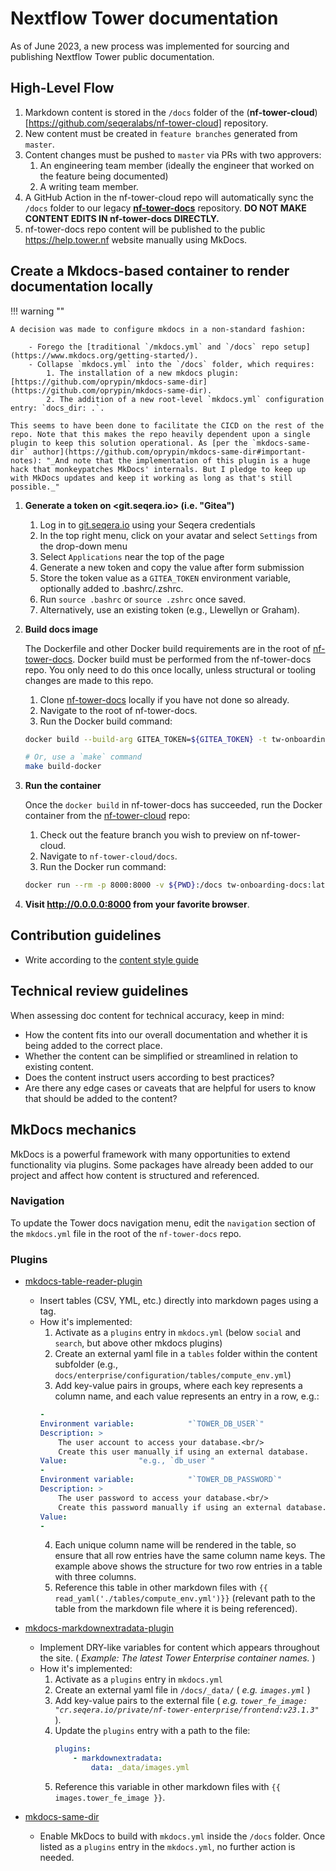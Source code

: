 # Nextflow Tower documentation

As of June 2023, a new process was implemented for sourcing and publishing Nextflow Tower public documentation.

## High-Level Flow

1. Markdown content is stored in the `/docs` folder of the (**nf-tower-cloud**)[https://github.com/seqeralabs/nf-tower-cloud] repository.
2. New content must be created in `feature branches` generated from `master`.
3. Content changes must be pushed to `master` via PRs with two approvers:
    1. An engineering team member (ideally the engineer that worked on the feature being documented)
    2. A writing team member.
4. A GitHub Action in the nf-tower-cloud repo will automatically sync the `/docs` folder to our legacy [**nf-tower-docs**](https://github.com/seqeralabs/nf-tower-docs) repository. **DO NOT MAKE CONTENT EDITS IN nf-tower-docs DIRECTLY.**
5. nf-tower-docs repo content will be published to the public <https://help.tower.nf> website manually using MkDocs.


## Create a Mkdocs-based container to render documentation locally

!!! warning ""

    A decision was made to configure mkdocs in a non-standard fashion:
    
        - Forego the [traditional `/mkdocs.yml` and `/docs` repo setup](https://www.mkdocs.org/getting-started/).
        - Collapse `mkdocs.yml` into the `/docs` folder, which requires:
            1. The installation of a new mkdocs plugin: [https://github.com/oprypin/mkdocs-same-dir](https://github.com/oprypin/mkdocs-same-dir).
            2. The addition of a new root-level `mkdocs.yml` configuration entry: `docs_dir: .`. 

    This seems to have been done to facilitate the CICD on the rest of the repo. Note that this makes the repo heavily dependent upon a single plugin to keep this solution operational. As [per the `mkdocs-same-dir` author](https://github.com/oprypin/mkdocs-same-dir#important-notes): "_And note that the implementation of this plugin is a huge hack that monkeypatches MkDocs' internals. But I pledge to keep up with MkDocs updates and keep it working as long as that's still possible._"


1. **Generate a token on <git.seqera.io> (i.e. "Gitea")**

    1. Log in to [git.seqera.io](https://git.seqera.io) using your Seqera credentials
    2. In the top right menu, click on your avatar and select `Settings` from the drop-down menu
    3. Select `Applications` near the top of the page
    4. Generate a new token and copy the value after form submission
    5. Store the token value as a `GITEA_TOKEN` environment variable, optionally added to .bashrc/.zshrc. 
    6. Run `source .bashrc` or `source .zshrc` once saved.
    7. Alternatively, use an existing token (e.g., Llewellyn or Graham).

2. **Build docs image**

    The Dockerfile and other Docker build requirements are in the root of [nf-tower-docs](https://github.com/seqeralabs/nf-tower-docs). Docker build must be performed from the nf-tower-docs repo. You only need to do this once locally, unless structural or tooling changes are made to this repo.

    1. Clone [nf-tower-docs](https://github.com/seqeralabs/nf-tower-docs) locally if you have not done so already.
    2. Navigate to the root of nf-tower-docs. 
    3. Run the Docker build command:

    ```bash
    docker build --build-arg GITEA_TOKEN=${GITEA_TOKEN} -t tw-onboarding-docs .  # including the . at the end

    # Or, use a `make` command
    make build-docker
    ```

3. **Run the container**

    Once the `docker build` in nf-tower-docs has succeeded, run the Docker container from the [nf-tower-cloud](https://github.com/seqeralabs/nf-tower-cloud) repo:

    1. Check out the feature branch you wish to preview on nf-tower-cloud.
    2. Navigate to `nf-tower-cloud/docs`.
    3. Run the Docker run command:

    ```bash
    docker run --rm -p 8000:8000 -v ${PWD}:/docs tw-onboarding-docs:latest serve --dev-addr=0.0.0.0:8000
    ```

4. **Visit <http://0.0.0.0:8000> from your favorite browser**.


## Contribution guidelines

- Write according to the [content style guide](https://docs.google.com/document/d/1j8cQAtwJLW891TDBSDMYTy3Jcr4gRVxtqwcWzPCjTY4/edit?usp=sharing)


## Technical review guidelines

When assessing doc content for technical accuracy, keep in mind:

- How the content fits into our overall documentation and whether it is being added to the correct place.
- Whether the content can be simplified or streamlined in relation to existing content.
- Does the content instruct users according to best practices?
- Are there any edge cases or caveats that are helpful for users to know that should be added to the content?


## MkDocs mechanics

MkDocs is a powerful framework with many opportunities to extend functionality via plugins. Some packages have already been added to our project and affect how content is structured and referenced.

### Navigation

To update the Tower docs navigation menu, edit the `navigation` section of the `mkdocs.yml` file in the root of the `nf-tower-docs` repo.

### Plugins

- [mkdocs-table-reader-plugin](https://timvink.github.io/mkdocs-table-reader-plugin/)
    - Insert tables (CSV, YML, etc.) directly into markdown pages using a tag.
    - How it's implemented:
        1. Activate as a `plugins` entry in `mkdocs.yml` (below `social` and `search`, but above other mkdocs plugins)
        2. Create an external yaml file in a `tables` folder within the content subfolder (e.g., `docs/enterprise/configuration/tables/compute_env.yml`)
        3. Add key-value pairs in groups, where each key represents a column name, and each value represents an entry in a row, e.g.:
        ```yaml
        -
        Environment variable:            "`TOWER_DB_USER`"
        Description: >
            The user account to access your database.<br/>
            Create this user manually if using an external database.
        Value:                "e.g., `db_user`"
        -
        Environment variable:            "`TOWER_DB_PASSWORD`"
        Description: >
            The user password to access your database.<br/>
            Create this password manually if using an external database.
        Value:
        -
        ```
        4. Each unique column name will be rendered in the table, so ensure that all row entries have the same column name keys. The example above shows the structure for two row entries in a table with three columns.
        5. Reference this table in other markdown files with `{{ read_yaml('./tables/compute_env.yml')}}` (relevant path to the table from the markdown file where it is being referenced).

- [mkdocs-markdownextradata-plugin](https://github.com/rosscdh/mkdocs-markdownextradata-plugin)
    - Implement DRY-like variables for content which appears throughout the site. ( _Example: The latest Tower Enterprise container names._ )
    - How it's implemented:
        1. Activate as a `plugins` entry in `mkdocs.yml`
        2. Create an external yaml file in `/docs/_data/` ( _e.g. `images.yml`_ )
        3. Add key-value pairs to the external file ( _e.g. `tower_fe_image: "cr.seqera.io/private/nf-tower-enterprise/frontend:v23.1.3"`_ ).
        4. Update the `plugins` entry with a path to the file:
            ```yaml
            plugins:
                - markdownextradata:
                    data: _data/images.yml
            ```
        5. Reference this variable in other markdown files with `{{ images.tower_fe_image }}`.

- [mkdocs-same-dir](https://github.com/oprypin/mkdocs-same-dir)
    - Enable MkDocs to build with `mkdocs.yml` inside the `/docs` folder. Once listed as a `plugins` entry in the `mkdocs.yml`, no further action is needed.
